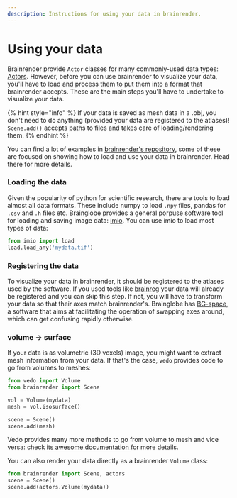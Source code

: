 ```yaml
---
description: Instructions for using your data in brainrender.
---
```


# Using your data

Brainrender provide `Actor` classes for many commonly-used data types: [Actors](actors.md). However, before you can use brainrender to visualize your data, you'll have to load and process them to put them into a format that brainrender accepts. These are the main steps you'll have to undertake to visualize your data.

{% hint style="info" %}
If your data is saved as mesh data in a .obj, you don't need to do anything  \(provided your data are registered to the atlases\)!   
`Scene.add()` accepts paths to files and takes care of loading/rendering them.
{% endhint %}

You can find a lot of examples in [brainrender's repository](https://github.com/brainglobe/brainrender), some of these are focused on showing how to load and use your data in brainrender.  Head there for more details. 

### Loading the data

Given the popularity of python for scientific research, there are tools to load almost all data formats. These include numpy to load `.npy` files, pandas for `.csv` and `.h` files etc. Brainglobe provides a general porpuse software tool for loading and saving image data:  [imio](https://github.com/brainglobe/imio). You can use imio to load most types of data:

```python
from imio import load
load.load_any('mydata.tif')
```

### Registering the data

To visualize your data in brainrender, it should be registered to the atlases used by the software. If you used tools like [brainreg](https://github.com/brainglobe/brainreg) your data will already be registered and you can skip this step. If not, you will have to transform your data so that their axes match brainrender's.  Brainglobe has [BG-space](https://github.com/brainglobe/bg-space), a software that aims at facilitating the operation of swapping axes around, which can get confusing rapidly otherwise.

### volume -&gt; surface

If your data is as volumetric \(3D voxels\) image,  you might want to extract mesh information from your data. If that's the case, `vedo` provides code to go from volumes to meshes:

```python
from vedo import Volume
from brainrender import Scene

vol = Volume(mydata)
mesh = vol.isosurface()

scene = Scene()
scene.add(mesh)
```

Vedo provides many more methods to go from volume to mesh and vice versa: check [its awesome documentation ](https://vedo.embl.es)for more details.

You can also render your data directly as a brainrender `Volume` class: 

```python
from brainrender import Scene, actors
scene = Scene()
scene.add(actors.Volume(mydata))
```







